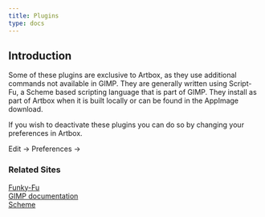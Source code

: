 ```yaml
---
title: Plugins
type: docs
---
```


## Introduction

Some of these plugins are exclusive to Artbox, as they use additional commands not available in GIMP. They are generally written using Script-Fu, a Scheme based scripting language that is part of GIMP. They install as part of Artbox when it is built locally or can be found in the AppImage download.

If you wish to deactivate these plugins you can do so by changing your preferences in Artbox.

Edit -> Preferences -> 

### Related Sites

[Funky-Fu](https://script-fu.github.io/funky/)  
[GIMP documentation](https://docs.gimp.org/en/gimp-concepts-script-fu.html)  
[Scheme](https://www.scheme.org/)
